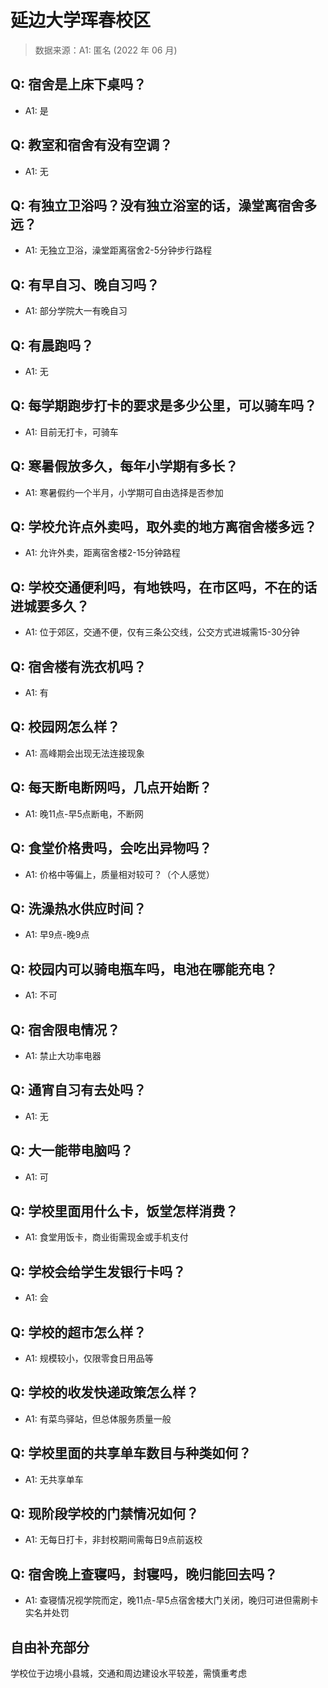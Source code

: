 # 延边大学珲春校区

> 数据来源：A1: 匿名 (2022 年 06 月)

## Q: 宿舍是上床下桌吗？

- A1: 是

## Q: 教室和宿舍有没有空调？

- A1: 无

## Q: 有独立卫浴吗？没有独立浴室的话，澡堂离宿舍多远？

- A1: 无独立卫浴，澡堂距离宿舍2-5分钟步行路程

## Q: 有早自习、晚自习吗？

- A1: 部分学院大一有晚自习

## Q: 有晨跑吗？

- A1: 无

## Q: 每学期跑步打卡的要求是多少公里，可以骑车吗？

- A1: 目前无打卡，可骑车

## Q: 寒暑假放多久，每年小学期有多长？

- A1: 寒暑假约一个半月，小学期可自由选择是否参加

## Q: 学校允许点外卖吗，取外卖的地方离宿舍楼多远？

- A1: 允许外卖，距离宿舍楼2-15分钟路程

## Q: 学校交通便利吗，有地铁吗，在市区吗，不在的话进城要多久？

- A1: 位于郊区，交通不便，仅有三条公交线，公交方式进城需15-30分钟

## Q: 宿舍楼有洗衣机吗？

- A1: 有

## Q: 校园网怎么样？

- A1: 高峰期会出现无法连接现象

## Q: 每天断电断网吗，几点开始断？

- A1: 晚11点-早5点断电，不断网

## Q: 食堂价格贵吗，会吃出异物吗？

- A1: 价格中等偏上，质量相对较可？（个人感觉）

## Q: 洗澡热水供应时间？

- A1: 早9点-晚9点

## Q: 校园内可以骑电瓶车吗，电池在哪能充电？

- A1: 不可

## Q: 宿舍限电情况？

- A1: 禁止大功率电器

## Q: 通宵自习有去处吗？

- A1: 无

## Q: 大一能带电脑吗？

- A1: 可

## Q: 学校里面用什么卡，饭堂怎样消费？

- A1: 食堂用饭卡，商业街需现金或手机支付

## Q: 学校会给学生发银行卡吗？

- A1: 会

## Q: 学校的超市怎么样？

- A1: 规模较小，仅限零食日用品等

## Q: 学校的收发快递政策怎么样？

- A1: 有菜鸟驿站，但总体服务质量一般

## Q: 学校里面的共享单车数目与种类如何？

- A1: 无共享单车

## Q: 现阶段学校的门禁情况如何？

- A1: 无每日打卡，非封校期间需每日9点前返校

## Q: 宿舍晚上查寝吗，封寝吗，晚归能回去吗？

- A1: 查寝情况视学院而定，晚11点-早5点宿舍楼大门关闭，晚归可进但需刷卡实名并处罚

## 自由补充部分

学校位于边境小县城，交通和周边建设水平较差，需慎重考虑